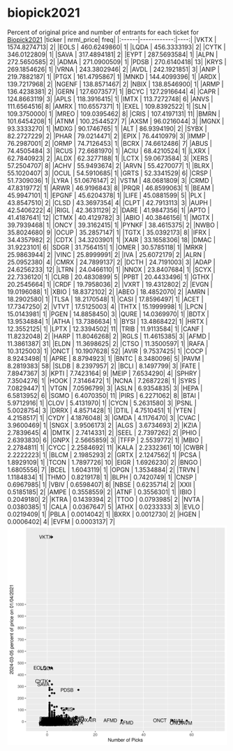 # biopick2021
Percent of original price and number of entrants for each ticket for [Biopick2021](https://twitter.com/hashtag/Biopick2021)
|ticker |   nrml_price| freq|
|:------|------------:|----:|
|VKTX   | 1574.8274713|    2|
|EOLS   |  460.6249860|    1|
|LQDA   |  456.3333193|    2|
|CYTK   |  346.0122809|    1|
|SAVA   |  317.4894181|    2|
|EYPT   |  287.5693584|    1|
|ALPN   |  272.5650585|    2|
|ADMA   |  271.0900509|    1|
|PDSB   |  270.6140418|   13|
|KRYS   |  269.1854626|    1|
|VRNA   |  243.3802946|    2|
|AVDL   |  242.1921851|    3|
|ANIP   |  219.7882187|    1|
|PTGX   |  161.4795867|    1|
|MNKD   |  144.4099396|    1|
|ARDX   |  139.7217968|    2|
|NGENF  |  138.8571467|    2|
|NBIX   |  138.8546900|    1|
|ARMP   |  136.4238381|    2|
|GERN   |  127.6073577|    1|
|BCYC   |  127.2916644|    4|
|CAPR   |  124.8663119|    3|
|APLS   |  118.3916415|    1|
|IMTX   |  113.7272748|    6|
|ANVS   |  111.6564516|    8|
|AMRX   |  110.6557371|    1|
|EXEL   |  109.8392522|    1|
|SLN    |  109.3750000|    1|
|MREO   |  109.0395462|    8|
|CRIS   |  107.4197131|   11|
|BMRN   |  101.6454208|    1|
|ATNM   |  100.2544527|    7|
|AXSM   |   96.0216044|    3|
|MGNX   |   93.3333270|    1|
|MDXG   |   90.1746765|    1|
|ALT    |   86.9394190|    2|
|SYBX   |   82.2727229|    2|
|PHAR   |   79.0214471|    2|
|EPIX   |   76.4410979|    3|
|IMMP   |   76.2987001|    2|
|ORMP   |   74.7126453|    1|
|BCRX   |   74.6612486|    7|
|ABUS   |   74.4505484|    3|
|RCUS   |   72.6681970|    1|
|ACIU   |   68.4210524|    1|
|LXRX   |   62.7840923|    2|
|ALDX   |   62.3277188|    1|
|LCTX   |   59.0673584|    3|
|XERS   |   57.2504707|    8|
|ACHV   |   55.9493674|    2|
|ARVN   |   55.4270077|    1|
|BLRX   |   55.1020407|    3|
|OCUL   |   54.5910685|    1|
|GRTS   |   52.3341529|    6|
|CRSP   |   51.7309036|    1|
|LYRA   |   51.0676147|    2|
|VSTM   |   48.0681809|    3|
|CRMD   |   47.8319772|    1|
|ARWR   |   46.9196843|    8|
|PRQR   |   46.8599063|    1|
|BEAM   |   45.9947101|    1|
|EPGNF  |   45.6204378|    1|
|LIFE   |   45.0881599|    5|
|PLX    |   43.8547510|    2|
|CLSD   |   43.3697354|    4|
|CLPT   |   42.7913113|    3|
|AUPH   |   42.5406222|    4|
|RIGL   |   42.3631129|    2|
|DARE   |   41.9847356|    1|
|APTO   |   41.4187641|   12|
|CTMX   |   40.4129782|    3|
|ABIO   |   40.3846156|    1|
|MGTX   |   39.7939468|    1|
|ONCY   |   39.3162415|    1|
|PYNKF  |   38.4615375|    2|
|NWBO   |   35.8024680|    9|
|OCUP   |   35.2857147|    1|
|TGTX   |   35.0392173|    8|
|IFRX   |   34.4357982|    2|
|CDTX   |   34.3203901|    1|
|XAIR   |   33.1658306|   18|
|DMAC   |   31.9223101|    6|
|SDGR   |   31.7564151|    1|
|OMER   |   30.5785118|    1|
|MRKR   |   25.9863944|    2|
|VINC   |   25.8999991|    2|
|IVA    |   25.6072179|    2|
|ALRN   |   25.0952380|    4|
|CMRX   |   24.7899137|    2|
|DCTH   |   24.7191003|    3|
|ADAP   |   24.6256233|   12|
|LTRN   |   24.0466110|    1|
|NNOX   |   23.8407684|    1|
|SCYX   |   22.7336120|    1|
|CLRB   |   20.4830899|    5|
|PPBT   |   20.4433496|    1|
|GTHX   |   20.2545664|    1|
|CRDF   |   19.7958036|    2|
|VXRT   |   19.4312802|    2|
|EVGN   |   19.0196088|    1|
|XBIO   |   18.8372102|    2|
|ABEO   |   18.4852070|    2|
|AMRN   |   18.2902580|    1|
|TLSA   |   18.2170548|    1|
|CASI   |   17.8596497|    1|
|ACET   |   17.7347250|    2|
|VTVT   |   17.5125003|    4|
|THTX   |   15.1999998|    1|
|LPCN   |   15.0143981|    1|
|PGEN   |   14.8858450|    3|
|QURE   |   14.0369970|    1|
|BDTX   |   13.9534884|    1|
|ATHA   |   13.7386634|    1|
|BYSI   |   13.4868422|    1|
|HRTX   |   12.3552125|    1|
|LPTX   |   12.3394502|   11|
|TRIB   |   11.9113584|    1|
|CANF   |   11.8232048|    2|
|HARP   |   11.8046268|    2|
|RGLS   |   11.4615385|    3|
|AFMD   |   11.3861387|   31|
|ELDN   |   11.3698625|    2|
|CTSO   |   11.3500597|    1|
|RAFA   |   10.3125003|    1|
|ONCT   |   10.1907628|   52|
|AVIR   |    9.7537425|    1|
|COCP   |    8.9243498|    1|
|APRE   |    8.8794923|    1|
|BNTC   |    8.3480096|    5|
|PAVM   |    8.2819383|   58|
|SLDB   |    8.2397957|    2|
|BCLI   |    8.1497799|    3|
|FATE   |    7.8947367|    3|
|KPTI   |    7.7423164|    9|
|MEIP   |    7.6534290|    4|
|SPHRY  |    7.3504276|    1|
|HOOK   |    7.3146472|    1|
|NCNA   |    7.2687228|    1|
|SYRS   |    7.0829447|    1|
|VTGN   |    7.0596799|    3|
|ASLN   |    6.9354835|    3|
|HEPA   |    6.5813952|    6|
|SGMO   |    6.4070350|   11|
|PIRS   |    6.2271062|    8|
|BTAI   |    5.9712916|    1|
|CLOV   |    5.4131970|    1|
|CYCN   |    5.2631580|    3|
|PSNL   |    5.0028754|    3|
|DRRX   |    4.8571428|    1|
|DTIL   |    4.7510451|    1|
|YTEN   |    4.2158517|    1|
|CYDY   |    4.1876048|    3|
|GMDA   |    4.1176470|    3|
|CVAC   |    3.9600469|    1|
|SNGX   |    3.9506173|    2|
|ALGS   |    3.6734693|    2|
|KZIA   |    2.7839645|    4|
|DMTK   |    2.7414331|    2|
|SEEL   |    2.7397262|    2|
|PHIO   |    2.6393830|    6|
|GNPX   |    2.5665859|    3|
|TFFP   |    2.5539772|    1|
|MBIO   |    2.2784811|    1|
|CYCC   |    2.2584692|   11|
|KALA   |    2.2332361|   10|
|CWBR   |    2.2222223|    1|
|BLCM   |    2.1985293|    2|
|GRTX   |    2.1247562|    1|
|PCSA   |    1.8929109|    1|
|TCON   |    1.7897726|   10|
|EIGR   |    1.6926230|    2|
|BNGO   |    1.6805556|    7|
|BCEL   |    1.6043119|    1|
|OPGN   |    1.3534884|    2|
|TRVN   |    1.1184834|    1|
|THMO   |    0.8219178|    1|
|BLPH   |    0.7420749|    1|
|CNSP   |    0.6967985|    1|
|VBIV   |    0.6598407|    8|
|NBSE   |    0.6235714|    2|
|XXII   |    0.5185185|    2|
|AMPE   |    0.3558559|    2|
|ATNF   |    0.3556301|    1|
|IBIO   |    0.2049180|    2|
|KTRA   |    0.1439394|    2|
|TTOO   |    0.0793985|    2|
|NVTA   |    0.0380385|    1|
|CALA   |    0.0367647|    5|
|ATHX   |    0.0233333|    3|
|EVLO   |    0.0219409|    1|
|PBLA   |    0.0014042|    1|
|BXRX   |    0.0012730|    2|
|HGEN   |    0.0006402|    4|
|EVFM   |    0.0003137|    7|
![retvspicks](biopicks.png?raw=true)
